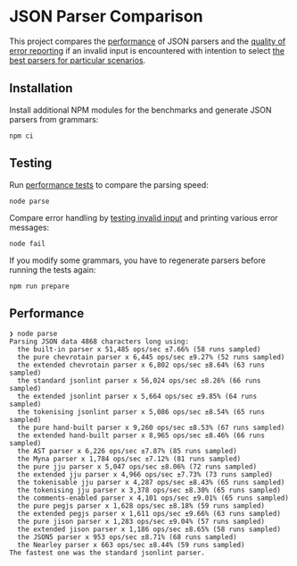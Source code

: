 # JSON Parser Comparison

This project compares the [performance] of JSON parsers and the [quality of error reporting] if an invalid input is encountered with intention to select [the best parsers for particular scenarios].

## Installation

Install additional NPM modules for the benchmarks and generate JSON parsers from grammars:

    npm ci

## Testing

Run [performance tests] to compare the parsing speed:

    node parse

Compare error handling by [testing invalid input] and printing various error messages:

    node fail

If you modify some grammars, you have to regenerate parsers before running the tests again:

    npm run prepare

## Performance

    ❯ node parse
    Parsing JSON data 4868 characters long using:
      the built-in parser x 51,485 ops/sec ±7.66% (58 runs sampled)
      the pure chevrotain parser x 6,445 ops/sec ±9.27% (52 runs sampled)
      the extended chevrotain parser x 6,802 ops/sec ±8.64% (63 runs sampled)
      the standard jsonlint parser x 56,024 ops/sec ±8.26% (66 runs sampled)
      the extended jsonlint parser x 5,664 ops/sec ±9.85% (64 runs sampled)
      the tokenising jsonlint parser x 5,086 ops/sec ±8.54% (65 runs sampled)
      the pure hand-built parser x 9,260 ops/sec ±8.53% (67 runs sampled)
      the extended hand-built parser x 8,965 ops/sec ±8.46% (66 runs sampled)
      the AST parser x 6,226 ops/sec ±7.87% (85 runs sampled)
      the Myna parser x 1,784 ops/sec ±7.12% (81 runs sampled)
      the pure jju parser x 5,047 ops/sec ±8.06% (72 runs sampled)
      the extended jju parser x 4,966 ops/sec ±7.73% (73 runs sampled)
      the tokenisable jju parser x 4,287 ops/sec ±8.43% (65 runs sampled)
      the tokenising jju parser x 3,378 ops/sec ±8.30% (65 runs sampled)
      the comments-enabled parser x 4,101 ops/sec ±9.01% (65 runs sampled)
      the pure pegjs parser x 1,628 ops/sec ±8.18% (59 runs sampled)
      the extended pegjs parser x 1,611 ops/sec ±9.66% (63 runs sampled)
      the pure jison parser x 1,283 ops/sec ±9.04% (57 runs sampled)
      the extended jison parser x 1,186 ops/sec ±8.65% (58 runs sampled)
      the JSON5 parser x 953 ops/sec ±8.71% (68 runs sampled)
      the Nearley parser x 663 ops/sec ±8.44% (59 runs sampled)
    The fastest one was the standard jsonlint parser.


[performance]: ./results/performance.md
[quality of error reporting]: ./results/errorReportingQuality.md
[the best parsers for particular scenarios]: ./results/evaluation.md
[performance tests]: ./parse.js
[testing invalid input]: ./fail.js
